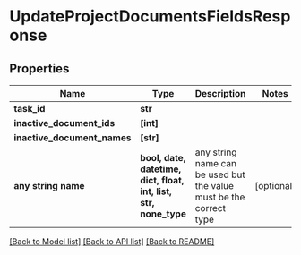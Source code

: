 # UpdateProjectDocumentsFieldsResponse


## Properties
Name | Type | Description | Notes
------------ | ------------- | ------------- | -------------
**task_id** | **str** |  | 
**inactive_document_ids** | **[int]** |  | 
**inactive_document_names** | **[str]** |  | 
**any string name** | **bool, date, datetime, dict, float, int, list, str, none_type** | any string name can be used but the value must be the correct type | [optional]

[[Back to Model list]](../README.md#documentation-for-models) [[Back to API list]](../README.md#documentation-for-api-endpoints) [[Back to README]](../README.md)


